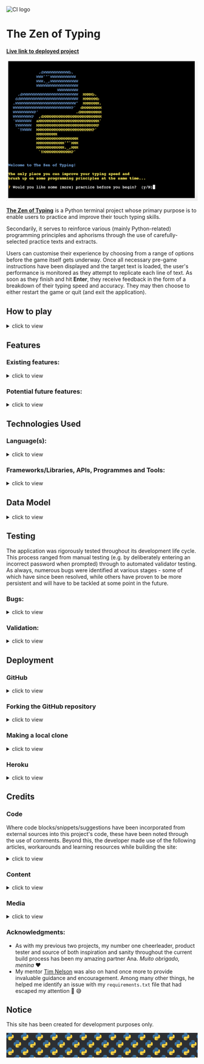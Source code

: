 ![CI logo](https://codeinstitute.s3.amazonaws.com/fullstack/ci_logo_small.png)

# The Zen of Typing

#### [Live link to deployed project](https://zen-of-typing.herokuapp.com/)

![in-game screenshot of deployment terminal](docs/images/screenshots/in-game-deployed.png)

**[The Zen of Typing](https://zen-of-typing.herokuapp.com/)** is a Python terminal project whose primary purpose is to enable users to practice and improve their touch typing skills.

Secondarily, it serves to reinforce various (mainly Python-related) programming principles and aphorisms through the use of carefully-selected practice texts and extracts.

Users can customise their experience by choosing from a range of options before the game itself gets underway. Once all necessary pre-game instructions have been displayed and the target text is loaded, the user's performance is monitored as they attempt to replicate each line of text. As soon as they finish and hit **Enter**, they receive feedback in the form of a breakdown of their typing speed and accuracy. They may then choose to either restart the game or quit (and exit the application).

## How to play

<details>
    <summary>
    click to view
    </summary>

The Zen of Typing is loosely modelled on classic typing programmes such as ['Mavis Beacon Teaches Typing!'](https://en.wikipedia.org/wiki/Mavis_Beacon_Teaches_Typing), which the developer was known to spend countless hours practicing throughout his misspent youth.

![Mavis Beacon game cover](docs/images/mavis-beacon-cover.png)

The title is also a play on ['The Zen of Python'](https://www.python.org/dev/peps/pep-0020/), Pythoneer [Tim Peters'](https://en.wikipedia.org/wiki/Tim_Peters_(software_engineer)) list of fundamental commandments for the then-nascent programming language, which was first issued in 1999 and has since come to be seen as something of a cornerstone document.

To begin, a welcome message is communicated on the start screen and the user is asked if they would like to warm up by tackling a practice text (which is subsequently revealed to be [Tom Cargill's humorous observation now known as the 'ninety-ninety rule'](https://en.wikipedia.org/wiki/Ninety%E2%80%93ninety_rule)).

![How to play screenshot 1](docs/images/screenshots/how-to-play/how-to-play-1.png)

Following this optional practice session - which they can take as many times as they wish - the user is given a multiple-choice menu of target texts, from which they must choose one by using the Up, Down and Enter keys on their keyboard. There are six texts in all, each of which is denoted by a slightly cryptic title/acronym. If the user finds that they are struggling to decide on a text, they may opt to effectively 'roll the dice' by asking the computer to pick one at random for them.

![How to play screenshot 2](docs/images/screenshots/how-to-play/how-to-play-2.png)

Once a text has been chosen, a subsequent menu similarly asks the listener to choose from a range of options, this time corresponding to the number of lines they wish to type. The list is once again navigated using the Up, Down and Enter keys.

![How to play screenshot 3](docs/images/screenshots/how-to-play/how-to-play-3.png)

Having selected both a text and the number of lines to be typed, the user is next asked if they know the secret password. This time they must provide an answer by inputting either 'Y' or 'N' on their keyboard.

![How to play screenshot 4](docs/images/screenshots/how-to-play/how-to-play-4.png)

- If they **don't** know it, a summary of their choices is displayed and the target text is outputted in italics. A bold yellow "Off you go!!!" message signals that the game is underway and they must begin the typing task.

![How to play screenshot 5](docs/images/screenshots/how-to-play/how-to-play-5.png)

- If, on the other hand, they **do** know the secret password (and indicate so by pressing 'Y'), they are prompted to enter it as an input string.
  - If the password they enter happens to be incorrect, they are alerted to this fact by a bold red feedback message, after which the password functionality is discarded and the game begins in the usual fashion (see above)

  ![How to play screenshot 6](docs/images/screenshots/how-to-play/how-to-play-6.png)

  - If they enter a correct password, meanwhile, they unlock a bonus submenu offering the chance to acticate the 'Beast Mode' feature (explained in more detail below).

  ![How to play screenshot 7](docs/images/screenshots/how-to-play/how-to-play-7.png)

  ![How to play screenshot 8](docs/images/screenshots/how-to-play/how-to-play-8.png)
</details>

## Features

### Existing features:

<details>
  <summary>
  click to view
  </summary>

![ASCII art typewriter](docs/images/ascii-art-typewriter.jpg)

- #### Python-centric ASCII art hero image and colour scheme
  <details>
    <summary>
    click to view
    </summary>

  The prevalent blue and yellow design palette both draws the user's attention and reinforces the fact that this is very much a [Python](https://en.wikipedia.org/wiki/File:Python-logo-notext.svg) application. Elsewhere, semantic text feedback is displayed in a familiar and intuitive fashion, e.g. error messages in red, success alerts in green. While many terminal projects can look drab and monotone, it was the developer's intention that The Zen of Typing should be anything but.

  ![Features screenshot 1](docs/images/screenshots/features/features-1.png)
    </details>

- #### Immersive sequential flow of multiple-choice menus and questions (enabled c/o the [PyInquirer module](https://github.com/CITGuru/PyInquirer))
  <details>
    <summary>
    click to view
    </summary>

  From a UX standpoint, the [closed-ended](https://en.wikipedia.org/wiki/Closed-ended_question) nature of almost all of the questions with which the user is presented minimises the risk of error and all but eliminates the possibility of invalid user input. This saves time (for both developer and user), while also delivering a neat and concise pre-game interface.
    </details>

- #### Warm-up/Practice option
  <details>
    <summary>
    click to view
    </summary>

  Not everyone is a super-fast expert typist. Similarly, not everyone produces their finest work under pressure. Bearing this in mind, The Zen of Typing allows users to practice their typing in a relaxed fashion without having to worry about performance metrics (the practice mode is not 'recorded', i.e. no speed/accuracy calculations are made). They may then progress to the stricter in-game conditions whenever they feel ready.

  ![Features screenshot 2](docs/images/screenshots/features/features-2.png)
    </details>

- #### Randomised text selection fallback option
  <details>
    <summary>
    click to view
    </summary>

  [Hick's Law](https://lawsofux.com/hicks-law/) states that "the time it takes to make a decision increases with the number and complexity of choices". If, therefore, the user feels somewhat overwhelmed at having to choose between the six available target texts, they can simply ask the [random module](https://docs.python.org/3/library/random.html) to help lighten their cognitive load by deciding for them.

  ![Features screenshot 3](docs/images/screenshots/features/features-3.png)
    </details>

- #### Programming-themed target text content
  <details>
    <summary>
    click to view
    </summary>

  Five of the six available target texts are directly related to computer programming, with a strong Python emphasis. While it would arguably have been simpler to work with generic/filler content, this way the Zen of Typing user stands to kill two birds with one stone (so to speak) by rounding out their coding knowledge as they're working on their typing speed.

  ![Features screenshot 4](docs/images/screenshots/features/features-4.png)
    </details>

- #### API integration
  <details>
    <summary>
    click to view
    </summary>

  One of the five programming-related target texts mentioned above is actually a dynamically-generated random list of responses from an end-point associated with the [pyjokes ("jokes as a service") API](https://pyjok.es/).

  ![pyjokes logo](docs/images/icons/logo-pyjokes.png)
    </details>

- #### Gamification
  <details>
    <summary>
    click to view
    </summary>

  One surefire way to drive user engagement is to harness the principles of [operant conditioning](https://en.wikipedia.org/wiki/Operant_conditioning) when designing an interactive application. The Zen of Typing adheres to this objective on at least two fronts:
  - The user is provided with instant feedback in the form of a results breakdown, consisting of overall time taken, accuracy and average speed (in words typed per minute). In most cases, this alone should be enough of a hook to encourage them to keep playing in the hope of improving on their current personal best score(s)

  ![Features screenshot 5](docs/images/screenshots/features/features-5.png)

  - The secret password/'Beast Mode' functionality is initially alluded to in passing, but quickly becomes a central aspect of the game. Crucially, the user is never directly informed as to how and when the next character of this password will be revealed, so they are kept guessing (and wanting more) to a large extent.

  ![Features screenshot 6](docs/images/screenshots/features/features-6.png)
    </details>

  - #### Input validation and error-checking
    <details>
      <summary>
      click to view
      </summary>

    The one open-ended question demanding user input is the secret password prompt. This is handled in a straightforward binary fashion: if the user enters anything other than the correct (case-sensitive) password, they are informed of their mistake and the game simply starts as normal. This is accomplished by using a compound if statement within the game class's main `activate()` method.

    ![Features screenshot 7](docs/images/screenshots/features/features-7.png)
      </details>

  </details>

### Potential future features:

<details>
  <summary>
  click to view
  </summary>

![ASCII art computer](docs/images/ascii-art-computer.jpg)

- #### Add dynamic 'High Score' user feedback functionality
  <details>
    <summary>
    click to view
    </summary>

  Given more time, an additional UX feature I would like to have included to boost gamification is a way of storing and updating their current high score (in wpm) in memory. This could be implemented by using conditional logic (attached to a class method) and writing the high score to a project `.txt` file. A good example can be found in [this video tutorial](https://www.youtube.com/watch?v=h0q1Quyb1mU)
    </details>

- #### Follow-up email feature Ask user to enter email and send them a breakdown of their typing speed/accuracy (via smtplib module)?
  <details>
    <summary>
    click to view
    </summary>

  Another way to keep the user hooked and ensure they return to the application would be if they received a summary breakdown of their performance (average typing speed, accuracy, high score etc.) after they have exited the programme. This would probably be a good use case for the [`smtplib` module](https://docs.python.org/3/library/smtplib.html)
    </details>

- #### Social media integration
  <details>
      <summary>
      click to view
      </summary>

  Allowing users to share their new high score (see above) etc. via social media would be a great way to publicise the app and start growing a community of TZOT users. The actively maintained [twython module](https://pypi.org/project/twython/) looks like it would be ideal for this purpose, Twitter being the channel that arguably lends itself best to this type of functionality. There's even scope for [uploading an image as part of a status update](https://twython.readthedocs.io/en/latest/usage/advanced_usage.html#updating-status-with-image), which would be useful for sharing in-game screenshots with the world at large.
      </details>

- #### Real-time user feedback
  <details>
    <summary>
    click to view
    </summary>

  At present, users are only able to get an indication of how quickly and accurately they are typing _after_ they have completed a typing task (i.e. as soon as they press Enter at the end of a target text, they are given a results breakdown). A more dynamic means of providing user feedback would be to have a running timer situated somewhere in the UI, as well as displaying a 'live' words-per-minute calculation. Going further, incorrectly-typed text could also be highlighted in real time so that the user would be able to go back and correct mistake(s) (cf. [this example](https://mithil467.github.io/mitype/)). On reflection, it's likely that this functionality would have required quite extensive refactoring, and so a decision was made to leave it out of this initial app version.
    </details>

- #### Add margin/padding to mock terminal output
  <details>
    <summary>
    click to view
    </summary>

  From a cosmetic standpoint, terminal text by default is not particularly pleasing to the eye. Part of the reason for this is the lack of layout and spacing options, which can often lead to things looking quite bunched and difficult to read. With this in mind, it would be nice to be able to add some extra spacing between the left and right borders of the mock terminal and the text output (chiefly the target text and/or user input) in order to improve readability and overall appearance (cf. [this blog post](https://stackabuse.com/padding-strings-in-python/)).
    </details>

- #### Bind secret password reveal functionality not just to typing speed, but also to accuracy
  <details>
    <summary>
    click to view
    </summary>

  At the time of writing, the user is rewarded via the application's incremental secret password reveal functionality based solely on typing **speed**. More specifically, they are shown the first character of this password when they record a speed of 20 words per minute, the second when they reach 30 wpm, the third at 40 wpm and the fourth and final character once they achieve a speed of 50 wpm. However, this happens irrespective of typing **accuracy** - theoretically, a user could therefore speed-type gibberish (i.e. record an extremely low accuracy rate) and still manage to unlock the password and access Beast Mode. This could be prevented using more sophisticated and nuanced conditional logic, and is something the developer intends to implement in future revisions of the app.
    </details>

  </details>

## Technologies Used

### Language(s):

<details>
  <summary>
    click to view
  </summary>

- [Python 3.9.2:](https://www.python.org/downloads/release/python-392/) used to anchor the project and direct all application behaviour
- [JavaScript:](https://en.wikipedia.org/wiki/JavaScript) used to provide the start script needed to run the Code Institute mock terminal in the browser
- [HTML](https://en.wikipedia.org/wiki/HTML) used to construct the elements involved in building the mock terminal in the browser
</details>

### Frameworks/Libraries, APIs, Programmes and Tools:

<details>
  <summary>
    click to view
  </summary>

- Python modules/packages:

  - Standard library imports:

    - [`python-future`:](https://python-future.org/index.html) used to ensure a fully Python 2/3-compatible codebase
    - [`random`:](https://docs.python.org/3/library/random.html) used to implement pseudo-random number generation
    - [`sys`:](https://docs.python.org/3/library/sys.html) used to provide various functions and variables that are used to manipulate different parts of the Python runtime environment
    - [`textwrap`:](https://docs.python.org/3/library/textwrap.html) used for wrapping and formatting of plain text throughout the project (made necessary due to the width and height constraints of the browser mock terminal)
    - [`time`:](https://docs.python.org/3/library/time.html) used to provide ad hoc stopwatch-like functionality when calculating and recording user typing speed

  - Third-party imports:

    - [PyInquirer:](https://github.com/CITGuru/PyInquirer) used to provide a collection of common interactive command line user interfaces, e.g. for compiling multiple-choice questions and managing in-app hierarchical prompts in an intuitive and efficient manner
    - [pyjokes:](https://pyjok.es/) used to supply the project with a randomly-assembled feed of one-line programming jokes, which is then repurposed into one of the app's target texts availabel to the user
    - [Prompt Toolkit:](https://www.npmjs.com/package/react-resize-detector) cross-platform foundational library on top of which PyInquirer (see above) is built

- [Visual Studio Code:](https://code.visualstudio.com/) used as the online IDE for the project
- [Git:](https://git-scm.com/) used to handle version control throughout the project's evolution
- [GitHub:](https://github.com/) used to compile and remotely store the project's codebase following successive local commits initiated from the command line
- [Heroku:](https://heroku.com/) used to deploy the site and aid workflow in line with serverless continuous deployment best practices
- [pyjokes API:](https://pyjok.es/api/) used to request and compile lists of programming jokes as needed (via the module's `get_jokes` function)
- Valentin Bryukhanov's [PEP8 online checker](http://pep8online.com/) was used to [validate](#validation) the project's Python code, in line with best practice.
- [Ezgif image converter:](https://ezgif.com/svg-to-png) used to convert the Python logo used in the creation of a project favicon from `.svg` to `.png` format
- [PicResize:](https://picresize.com/) used to crop and resize images
<!-- - [Responsively App:](https://responsively.app/) Used to frequently test and inspect responsive layout as the project took shape -->
- [Editor.md:](https://pandao.github.io/editor.md/en.html) used to format project Markdown in line with best practices

</details>

## Data Model

<details>
  <summary>
    click to view
  </summary>

A `TypingText` class has been used as the main application model.

![data model screenshot](docs/images/screenshots/init.png)

This class's `__init__` state initialisation method creates properties to store the following app-related information:

- game mode: By default, the class's **`beast`** property is set to `False`. What this means is that the game's Beast Mode (which involves the user having to type target text lines backwards) has not been enabled, and so the normal mode of standard text display is in effect.
- (boolean) game state flags pertaining to each of the following:
  - whether or not the game has **`started`**
  - whether or not the game has **`finished`**
  - whether or not the game is currently **`running`**
- string values (initially set to empty strings) corresponding to the self-explanatory properties of **`text_typed`** and **`text_to_be_typed`**
- user performance- and results-related properties (all of which are initially set to `0`):
  - **`start_time`**
  - **`total_time`**
  - **`typing_accuracy`**
  - **`wpm`** (words per minute)

The class also has three game-centric methods - the names of which are again self-explanatory - that are used to coordinate various aspects of functionality:
  - **`activate()`**
  - **`game_restart()`**
  - **`calculate_results()`**

It was not deemed necessary to create any instances of this class, as the game functionality doesn't really call for it.
</details>

## Testing

The application was rigorously tested throughout its development life cycle. This process ranged from manual testing (e.g. by deliberately entering an incorrect password when prompted) through to automated validator testing. As always, numerous bugs were identified at various stages - some of which have since been resolved, while others have proven to be more persistent and will have to be tackled at some point in the future.

### Bugs:
  <details>
      <summary>
      click to view
      </summary>

#### Solved Bugs:

![Bug: ValueError showing in deployment terminal](docs/images/screenshots/bugs/bug-valueerror.png)

An example of a bug (one of many) that the developer managed to rectify is the `ValeError` shown in the screenshot above. Such error messages were invariably returned when an inappropriate value was being passed as an argument to a function, and required careful and continuous debugging.

#### Remaining Bugs:

Flashing/Blinking terminal text, e.g. when asking the user if they wish to play the game again, was a feature that failed to launch - for reasons that aren't immediately evident to the developer. It's likely to be related to ANSI SGR behaviour and how this is rendered in the browser. Whatever the cause(s) of this bug, unfortunately the examples of 'blinking' output [seen here](https://stackoverflow.com/questions/287871/how-to-print-colored-text-to-the-terminal/39452138#39452138) could not be replicated in TZoT for the time being.

One rather obvious blind spot in the game's design is that it is possible to completely cheat and record an impossibly high wpm score by simply copying and pasting the target text as it is printed to the screen into the terminal as user input. Going forward it would obviously be a good idea to mitigate against this type of user behaviour - though it would require some further exploration, e.g. to find a module tailored to this purpose.

Finally, one more design flaw within the application is the fact that the `TypingText` class's `calculate_results` method only allows for direct character-by-character comparison when calculating user accuracy. Thus, if the user mistakenly types a single extra character somewhere, all subsequent characters in that user input string are likely to be deemed 'mistakes' - even if they happen to be completely accurate in terms of what the user is attempting to type at that particular moment in time. This problem is perhaps best illustrated using an in-game screenshot:

![Bug: typing accuracy screenshot](docs/images/screenshots/bugs/bug-accuracy.png)
      </details>

### Validation:
  <details>
      <summary>
      click to view
      </summary>

Valentin Bryukhanov's [online validation tool](http://pep8online.com/) was used to ensure that all of the project's Python source code is [Pep 8-compliant](https://legacy.python.org/dev/peps/pep-0008/). This checking was done by simply copying and pasting the contents of both the `run.py` file into the relevant field and clicking on **Check code**. Initially a number of non-compliance errors were returned; these were mostly in the form of "E501: line too long" messages. After making all necessary modifications, the Python code now passes through this validator without any problems:

![run.py validation](docs/images/validation/python-validation.png)

![Python validation icon](docs/images/icons/icon-python-validation.png)
      </details>

## Deployment

### GitHub

<details>
  <summary>
    click to view
  </summary>

This project was developed in a repository built on top of the [Code Institute Python Essentials template repository](https://github.com/Code-Institute-Org/python-essentials-template), thus inheriting the latter's main directory structure and starter files.

Creating the repository from the template involved following each of these steps:

1. On GitHub.com, navigate to the main page of the template repository - in this case, [this page](https://github.com/Code-Institute-Org/python-essentials-template).

![Deployment screenshot 1](docs/images/screenshots/deployment/deployment-1.png)

2. Above the file list, click **Use this template**.

![Deployment screenshot 2](docs/images/screenshots/deployment/deployment-2.png)

3. On the next screen, select the account you want to own the repository from the **Owner** drop-down menu.

![Deployment screenshot 3](docs/images/screenshots/deployment/deployment-3.png)

4. Enter a **Repository name**, as well as an optional **Description**.

![Deployment screenshot 4](docs/images/screenshots/deployment/deployment-4.png)

5. Choose a repository visibility. NB: To meet Code Institute project submission criteria, this must be set to **Public**.

![Deployment screenshot 5](docs/images/screenshots/deployment/deployment-5.png)

6. Click **Create repository from template**.

![Deployment screenshot 6](docs/images/screenshots/deployment/deployment-6.png)

_For a more detailed explanation, see ['Creating a repository from a template'](https://docs.github.com/en/repositories/creating-and-managing-repositories/creating-a-repository-from-a-template) (GitHub Docs)_
</details>

### Forking the GitHub repository

<details>
  <summary>
    click to view
  </summary>

It is possible to fork this project's GitHub repository to view and/or make changes without affecting the original. This is achieved by following these steps...

_NB: The steps outlined below assume that you already have [Git](https://git-scm.com/) set up on your computer - for an overview of how to download, install, and configure Git, consult the [GitHub Docs](https://docs.github.com/en/github-ae@latest/articles/set-up-git)_

1. [**Sign in** to your GitHub account](https://github.com/login) and locate the [relevant repository](https://github.com/loosenthedark/zen-of-typing).

2. Click on **Fork**, located near the top right-hand corner of the repository page.

![Deployment screenshot 7](docs/images/screenshots/deployment/deployment-7.png)

3. You will now have a copy of this project's repository in your own GitHub account.
</details>

### Making a local clone

<details>
  <summary>
    click to view
  </summary>

It is possible to copy the repository to your local machine so that you can fix merge conflicts, add or remove files and push larger commits without affecting the original project code. Cloning a repository pulls down a full copy of all the repo data that GitHub has at that point in time. See the [GitHub Docs](https://docs.github.com/en/github/creating-cloning-and-archiving-repositories/cloning-a-repository) for further information, and below for a brief summary...

1. [**Sign in** to your GitHub account](https://github.com/login) and locate the [relevant repository](https://github.com/loosenthedark/zen-of-typing).

2. Click on the **Code** dropdown next to the green **Gitpod** button. This will reveal the **Clone** option.

![Deployment screenshot 8](docs/images/screenshots/deployment/deployment-8.png)

3. In order to clone the repository using `HTTPS`, select **HTTPS** and copy the link shown (there is a copy button to the right of the URL).

![Deployment screenshot 9](docs/images/screenshots/deployment/deployment-9.png)

4. Next, open **Git Bash** (see [here](https://git-scm.com/downloads) for an overview of download options, if required).

5. Change the current working directory on your local machine to the location where you want the cloning to be made.

6. Type `git clone` into your IDE terminal followed by the URL you copied in Step 3 above, i.e.

```
git clone https://github.com/loosenthedark/zen-of-typing.git
```

7. Press **Enter**.

8. Your local clone has now been created.

_See the [GitHub Docs](https://docs.github.com/en/github/creating-cloning-and-archiving-repositories) for more information on all of the above processes._
</details>

### Heroku

<details>
  <summary>
    click to view
  </summary>

The application is deployed on [**Heroku**](https://heroku.com/), and can be accessed using the following URL: https://zen-of-typing.herokuapp.com/

The steps involved in deploying to Heroku were as follows:

1. Create a `requirements.txt` file from the command line, and populate it with a list of project dependencies:

  ```
  pip freeze > requirements.txt
  ```

2. Save, commit and push your changes to GitHub.

3. Create a `Procfile`

  ```
  echo web: node index.js > Procfile
  ```

_NB: This file comes baked-in with the [Code Institute project template repository](https://github.com/Code-Institute-Org/python-essentials-template), so can be skipped if you are using that in your own build_

4. Create an account with Heroku, selecting Python as the primary development language.

5. [Log in to your account](https://id.heroku.com/login), and in the top right-hand corner of the **Dashboard** click on **New > Create new app**

![Deployment screenshot 10](docs/images/screenshots/deployment/deployment-10.png)

6. Enter a unique name for your app and select your region. Click on **Create app**.

7. Go to **Settings**

![Deployment screenshot 11](docs/images/screenshots/deployment/deployment-11.png)

8. Click on the **Reveal Config Vars** button in the 'Config Vars' section.

![Deployment screenshot 12](docs/images/screenshots/deployment/deployment-12.png)

9. Enter PORT in the KEY field and 8000 in the VALUE field.

![Deployment screenshot 13](docs/images/screenshots/deployment/deployment-13.png)

10. In the 'Buildpacks' section further down the settings page, click on **Add buildpack**.

![Deployment screenshot 14](docs/images/screenshots/deployment/deployment-14.png)

11. Select **python** and **nodejs** from the menu of "officially supported buildpacks".

![Deployment screenshot 15](docs/images/screenshots/deployment/deployment-15.png)

_NB: Python must be placed at the top of your app's buildpack list. You can drag and drop your buildpacks to reposition them if necessary._

12. Go to **Deploy**.

![Deployment screenshot 16](docs/images/screenshots/deployment/deployment-16.png)

13. Select **GitHub** in the 'Deployment method' section.

![Deployment screenshot 17](docs/images/screenshots/deployment/deployment-17.png)

14. In the 'Connect to GitHub' section, search for the repository you wish to use, then click **Connect**.

![Deployment screenshot 19](docs/images/screenshots/deployment/deployment-19.png)

15. Ensure that the project's main or master branch (depending on which is being used as the primary branch) is selected under 'Deploy a GitHub branch' in the 'Manual deploy' section.

![Deployment screenshot 18](docs/images/screenshots/deployment/deployment-18.png)

_NB: If you choose to **Enable Automatic Deploys**, Heroku will rebuild the app every time you push a change to GitHub (which is considered best practice in most instances)._

16. After clicking on the **Deploy Branch** button, you should see a message confirming that "Your app was successfully deployed" followed by a **View** button which can be clicked to launch and view the app.
</details>

## Credits

### Code

Where code blocks/snippets/suggestions have been incorporated from external sources into this project's code, these have been noted through the use of comments. Beyond this, the developer made use of the following articles, workarounds and learning resources while building the site:
<details>
  <summary>
    click to view
  </summary>

- ['How to let the user select an input from a finite list?'](https://stackoverflow.com/questions/37565793/how-to-let-the-user-select-an-input-from-a-finite-list#comment100075818_37567304) (Stack Overflow)

- ['How to print colored text to the terminal'](https://stackoverflow.com/a/39452138/12176426) (Stack Overflow)

- ['ANSI escape code'](https://en.wikipedia.org/wiki/ANSI_escape_code#SGR_(Select_Graphic_Rendition)_parameters) (Wikipedia)

- ['Ternary Operator in Python'](https://www.geeksforgeeks.org/ternary-operator-in-python/) (GeeksforGeeks)

- ['How to Do Ternary Operator Assignment in Python'](https://www.webucator.com/article/how-to-do-ternary-operator-assignment-in-python/) (Webucator)

- ['How to measure elapsed time in Python?'](https://stackoverflow.com/questions/7370801/how-to-measure-elapsed-time-in-python/7370824#7370824) (Stack Overflow) (as suggested by my [mentor](#acknowledgments))

- ['PEP 257 -- Docstring Conventions'](https://www.python.org/dev/peps/pep-0257/) (Python.org)

- ['Using global variables in a function'](https://stackoverflow.com/questions/423379/using-global-variables-in-a-function) (Stack Overflow)

- ['How to split up a long f-string in python?'](https://stackoverflow.com/questions/48881196/how-to-split-up-a-long-f-string-in-python) (Stack Overflow)

- ['Absolute vs Relative Imports in Python'](https://realpython.com/absolute-vs-relative-python-imports/) (Real Python)

- ['From virtualenv, pip freeze > requirements.txt give TONNES of garbage! How to trim it out?'](https://stackoverflow.com/a/41707616/12176426)

<!-- - ['pep8 warning on regex string in Python, Eclipse'](https://stackoverflow.com/a/19030982/12176426) -->

- ['Create Your Own Python Projects'](https://www.linkedin.com/learning/python-projects-14276284/create-your-own-python-projects) (LinkedIn Learning)

- ['12 Beginner Python Projects - Coding Course'](https://www.youtube.com/watch?v=8ext9G7xspg) (Kylie Ying/freeCodeCamp)
</details>

### Content
<details>
  <summary>
    click to view
  </summary>

- All of the `body` text (game instructions, user feedback etc.) was composed by the developer

- The short introductory practice text is a direct citation lifted from Tom Cargill's ['Ninety-ninety rule'](https://en.wikipedia.org/wiki/Ninety%E2%80%93ninety_rule) (Wikipedia)

- Five of the six target texts provided are abridged versions of external resources that have been redirected into locally-stored `.txt` files. Those external resources are as follows:

  - ['Don't repeat yourself'](https://en.wikipedia.org/wiki/Don%27t_repeat_yourself) (Wikipedia)

  - ['Object-oriented programming'](https://en.wikipedia.org/wiki/Object-oriented_programming) (Wikipedia)

  - ['History of Python' > 'Version 3'](https://en.wikipedia.org/wiki/History_of_Python#Version_3) (Wikipedia)

  - The text content of the project's `sunscreen.txt` file is an edited version of the lyrics to [Baz Luhrmann's 1997 spoken-word single 'Everybody’s Free (To Wear Sunscreen)'](https://genius.com/Baz-luhrmann-everybodys-free-to-wear-sunscreen-lyrics) (Genius)

  - ['PEP 20 -- The Zen of Python'](https://www.python.org/dev/peps/pep-0020/) (Python.org)

- As documented [above](#technologies-used), the sixth list of lines to be typed is in fact a dynamically-loaded response from a [pyjokes API](https://pyjok.es/) end-point.
</details>

### Media
<details>
  <summary>
    click to view
  </summary>

| Media title/description  | Media format  | Credit  | Link to original media source(s)  | 
| :------------ |:--------------- |:-----|:---------------|
| Python icon ASCII art      | `.txt`        | [Matthew Barber (honno) on GitHub](https://github.com/honno)      | [Reddit (Python subreddit)](https://www.reddit.com/r/Python/comments/ifag14/python_logo_in_colored_ascii_art/)      |
| Python background wallpaper      | `.png`        | [Reddit](https://www.reddit.com/r/Python/)      | [Python subreddit](https://styles.redditmedia.com/t5_2qh0y/styles/bannerBackgroundImage_rluqfluf65a51.png?width=4000&s=f108e1238e79b5d46cf4b999a9915a0eb432fd28)      |
| Python logo used to create favicon      | `.svg`        | [Wikipedia](https://en.wikipedia.org/wiki/Python_(programming_language))      | [Wikipedia](https://en.wikipedia.org/wiki/File:Python-logo-notext.svg)      |
| pyjokes logo      | `.png`        | [pyjokes Docs](https://pyjok.es/))      | [pyjokes Docs](https://pyjok.es/images/pyjokes.png)      |
| Typewriter ASCII art      | `.jpg`        | [Pinterest](https://www.pinterest.ie/pin/367958232045511139/))      | [chelleline.com](https://i.pinimg.com/564x/a3/1c/50/a31c500c310594711c751d4243af56ae.jpg)      |
| Computer ASCII art      | `.jpg`        | [Pinterest](https://www.pinterest.ie/pin/288441551133848897/))      | [text-mode.tumblr.com/](https://i.pinimg.com/564x/fb/ce/08/fbce08ffcfd01f555e3ae4c681899d7e.jpg)      |
</details>

### Acknowledgments:

- As with my previous two projects, my number one cheerleader, product tester and source of both inspiration and sanity throughout the current build process has been my amazing partner Ana. _Muito obrigado, menina_ ❤️
- My mentor [Tim Nelson](https://github.com/TravelTimN) was also on hand once more to provide invaluable guidance and encouragement. Among many other things, he helped me identify an issue with my `requirements.txt` file that had escaped my attention 🙌 😅

## Notice

This site has been created for development purposes only.

![Python logo wallpaper background](docs/images/bg-python.png)